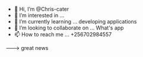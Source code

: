 - 👋 Hi, I’m @Chris-cater
- 👀 I’m interested in ...
- 🌱 I’m currently learning ... developing applications
- 💞️ I’m looking to collaborate on ... What's app
- 📫 How to reach me ... +256702984557


<!---
Chris-cater/Chris-cater the professional tips
--->
---> great news 
